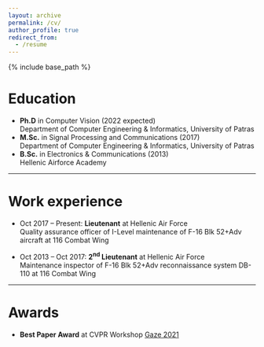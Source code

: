 ```yaml
---
layout: archive
permalink: /cv/
author_profile: true
redirect_from:
  - /resume
---
```


{% include base_path %}

Education
======
* **Ph.D** in Computer Vision (2022 expected)
<br /> Department of Computer Engineering & Informatics, University of Patras
* **M.Sc.** in Signal Processing and Communications (2017)
<br /> Department of Computer Engineering & Informatics, University of Patras
* **B.Sc.** in Electronics & Communications (2013)
<br /> Hellenic Airforce Academy
---

Work experience
======
* Oct 2017 – Present: **Lieutenant** at Hellenic Air Force
<br /> Quality assurance officer of I-Level maintenance of F-16 Blk 52+Adv aircraft at 116 Combat Wing

* Oct 2013 – Oct 2017: **2<sup>nd</sup> Lieutenant** at Hellenic Air Force
<br /> Maintenance inspector of F-16 Blk 52+Adv reconnaissance system DB-110 at 116 Combat Wing
---

Awards
======
* **Best Paper Award** at CVPR Workshop [Gaze 2021](https://gazeworkshop.github.io/2021/)

